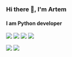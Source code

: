### Hi there 👋, I'm Artem
#### I am Python developer
![](https://img.shields.io/badge/OS-Linux-informational?style=flat-square&logo=linux&logoColor=white&color=24b3a7)
![](https://img.shields.io/badge/Editor-VSCode-informational?style=flat-square&logo=visual-studio-code&logoColor=white&color=24b3a7)
![](https://img.shields.io/badge/Code-Python-informational?style=flat-square&logo=python&logoColor=white&color=24b3a7)
![](https://img.shields.io/badge/Shell-Bash-informational?style=flat-square&logo=gnu-bash&logoColor=white&color=24b3a7)

![](https://github-readme-stats.vercel.app/api?username=artemermulin&show_icons=true&count_private=true&theme=vue)
![](https://github-readme-stats.vercel.app/api/top-langs/?username=artemermulin&layout=compact)
